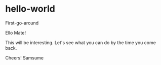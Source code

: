 # hello-world
First-go-around

Ello Mate!

This will be interesting.  Let's see what you can do by the time you come back.

Cheers!
Samsume
